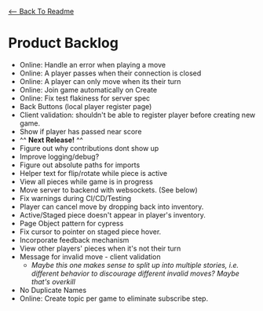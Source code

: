 [<-- Back To Readme](./README.md)

# Product Backlog

-   Online: Handle an error when playing a move
-   Online: A player passes when their connection is closed
-   Online: A player can only move when its their turn
-   Online: Join game automatically on Create
-   Online: Fix test flakiness for server spec
-   Back Buttons (local player register page)
-   Client validation: shouldn't be able to register player before creating new game.
-   Show if player has passed near score
-   ^^ **Next Release!** ^^
-   Figure out why contributions dont show up
-   Improve logging/debug?
-   Figure out absolute paths for imports
-   Helper text for flip/rotate while piece is active
-   View all pieces while game is in progress
-   Move server to backend with websockets. (See below)
-   Fix warnings during CI/CD/Testing
-   Player can cancel move by dropping back into inventory.
-   Active/Staged piece doesn't appear in player's inventory.
-   Page Object pattern for cypress
-   Fix cursor to pointer on staged piece hover.
-   Incorporate feedback mechanism
-   View other players' pieces when it's not their turn
-   Message for invalid move - client validation
    -   _Maybe this one makes sense to split up into multiple stories, i.e. different behavior to discourage different invalid moves? Maybe that's overkill_
-   No Duplicate Names
-   Online: Create topic per game to eliminate subscribe step.
